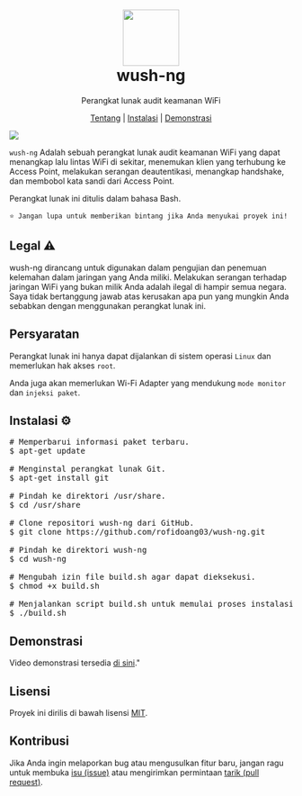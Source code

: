 <h1 align="center">
  <img src="https://github.com/rofidoang03/fwifi/blob/main/images/20240511_232154.png" width="100px" height="100px"/><br>
wush-ng</h1>

<p align="center">Perangkat lunak audit keamanan WiFi</p>

<p align="center"> <a href="home">Tentang</a> | <a href="https://github.com/rofidoang03/fwifi/blob/main/instal%20fwifi.txt">Instalasi</a> | <a href="">Demonstrasi</a></p>

<img src="https://github.com/rofidoang03/wush-ng/blob/main/images/Screenshot_2024-05-02_20_21_41.png" />

<p><code>wush-ng</code> Adalah sebuah perangkat lunak audit keamanan WiFi yang dapat menangkap lalu lintas WiFi di sekitar, menemukan klien yang terhubung ke Access Point, melakukan serangan deautentikasi, menangkap handshake, dan membobol kata sandi dari Access Point.</p>

Perangkat lunak ini ditulis dalam bahasa Bash.

<p><code>⭐ Jangan lupa untuk memberikan bintang jika Anda menyukai proyek ini!</code></p>

<h2>Legal ⚠️</h2>

<p>wush-ng dirancang untuk digunakan dalam pengujian dan penemuan kelemahan dalam jaringan yang Anda miliki. Melakukan serangan terhadap jaringan WiFi yang bukan milik Anda adalah ilegal di hampir semua negara. Saya tidak bertanggung jawab atas kerusakan apa pun yang mungkin Anda sebabkan dengan menggunakan perangkat lunak ini.</p>

<h2>Persyaratan </h2>

<p>Perangkat lunak ini hanya dapat dijalankan di sistem operasi <code>Linux</code> dan memerlukan hak akses <code>root</code>.
</p>

<p>Anda juga akan memerlukan Wi-Fi Adapter yang mendukung <code>mode monitor</code> dan <code>injeksi paket</code>.</p>

<h2>Instalasi ⚙️</h2>

<pre>
# Memperbarui informasi paket terbaru.
$ apt-get update

# Menginstal perangkat lunak Git.
$ apt-get install git

# Pindah ke direktori /usr/share.
$ cd /usr/share

# Clone repositori wush-ng dari GitHub.
$ git clone https://github.com/rofidoang03/wush-ng.git

# Pindah ke direktori wush-ng 
$ cd wush-ng

# Mengubah izin file build.sh agar dapat dieksekusi.
$ chmod +x build.sh

# Menjalankan script build.sh untuk memulai proses instalasi.
$ ./build.sh
</pre>

<h2>Demonstrasi</h2>

<p>Video demonstrasi tersedia <a href="&">di sini</a>."</p>

<h2>Lisensi </h2>

<p>Proyek ini dirilis di bawah lisensi <a href="https://github.com/rofidoang03/wush-ng/blob/main/LICENSE">MIT</a>.</p>

<h2>Kontribusi </h2>

<p>Jika Anda ingin melaporkan bug atau mengusulkan fitur baru, jangan ragu untuk membuka <a href="https://github.com/rofidoang03/wush-ng/issues">isu (issue)</a> atau mengirimkan permintaan <a href="https://github.com/rofidoang03/wush-ng/pulls">tarik (pull request)</a>.</p>
